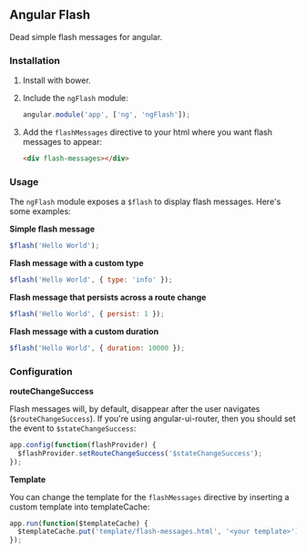 ## Angular Flash

Dead simple flash messages for angular.

### Installation

1. Install with bower.
2. Include the `ngFlash` module:

   ```javascript
   angular.module('app', ['ng', 'ngFlash']);
   ```
3. Add the `flashMessages` directive to your html where you want flash messages
   to appear:

   ```html
   <div flash-messages></div>
   ```

### Usage

The `ngFlash` module exposes a `$flash` to display flash messages. Here's some
examples:

**Simple flash message**

```javascript
$flash('Hello World');
```

**Flash message with a custom type**

```javascript
$flash('Hello World', { type: 'info' });
```

**Flash message that persists across a route change**

```javascript
$flash('Hello World', { persist: 1 });
```

**Flash message with a custom duration**

```javascript
$flash('Hello World', { duration: 10000 });
```

### Configuration

**routeChangeSuccess**

Flash messages will, by default, disappear after the user navigates
(`$routeChangeSuccess`). If you're using angular-ui-router, then you should set
the event to `$stateChangeSuccess`:

```javascript
app.config(function(flashProvider) {
  $flashProvider.setRouteChangeSuccess('$stateChangeSuccess');
});
```

**Template**

You can change the template for the `flashMessages` directive by inserting a
custom template into templateCache:

```javascript
app.run(function($templateCache) {
  $templateCache.put('template/flash-messages.html', '<your template>');
});
```
